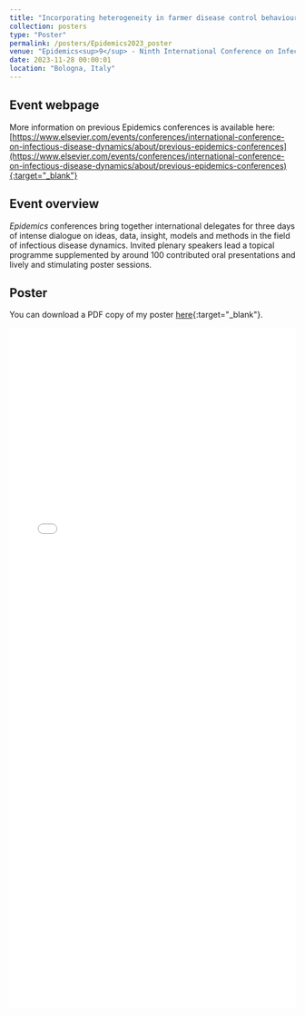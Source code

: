 ```yaml
---
title: "Incorporating heterogeneity in farmer disease control behaviour into a livestock disease transmission model"
collection: posters
type: "Poster"
permalink: /posters/Epidemics2023_poster
venue: "Epidemics<sup>9</sup> - Ninth International Conference on Infectious Disease"
date: 2023-11-28 00:00:01
location: "Bologna, Italy"
---
```


## Event webpage

More information on previous Epidemics conferences is available here: [https://www.elsevier.com/events/conferences/international-conference-on-infectious-disease-dynamics/about/previous-epidemics-conferences](https://www.elsevier.com/events/conferences/international-conference-on-infectious-disease-dynamics/about/previous-epidemics-conferences){:target="_blank"}

## Event overview

*Epidemics* conferences bring together international delegates for three days of intense dialogue on ideas, data, insight, models and methods in the field of infectious disease dynamics. Invited plenary speakers lead a topical programme supplemented by around 100 contributed oral presentations and lively and stimulating poster sessions.

## Poster
You can download a PDF copy of my poster [here](/files/Posters/EdHill_Epidemics2023_Poster.pdf){:target="_blank"}.
<iframe src="/files/Posters/EdHill_Epidemics2023_Poster.pdf" width="100%" height="1200" frameborder="no" border="0" marginwidth="0" marginheight="0"></iframe>
